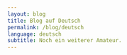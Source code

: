 ```yaml
---
layout: blog
title: Blog auf Deutsch
permalink: /blog/deutsch
language: deutsch
subtitle: Noch ein weiterer Amateur.
---
```


